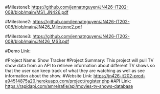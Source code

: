 #Milestone1:
https://github.com/jennatnguyen/JN426-IT202-008/blob/main/MS1_JN426.pdf

#Milestone2:
https://github.com/jennatnguyen/JN426-IT202-008/blob/main/JN426_Milestone2.pdf

#Milestone3:
https://github.com/jennatnguyen/JN426-IT202-008/blob/main/JN426_MS3.pdf

#Demo Link:

#Project Name: 
Show Tracker
#Project Summary: 
This project will pull TV show data from an API to retrieve information about different TV shows so that the user can keep track of what they are watching as well as see information about the show.
#Website Link: 
https://jn426-it202-prod-a94514875a20.herokuapp.com/project/register.php
#API Link: 
https://rapidapi.com/amrelrafie/api/movies-tv-shows-database

